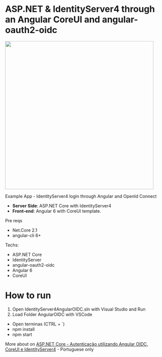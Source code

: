 # ASP.NET & IdentityServer4 through an Angular CoreUI and angular-oauth2-oidc
<img src="https://www.brunobrito.net.br/content/images/2018/07/capa-redes.jpg" width="480" />

Example App - IdentityServer4 login through Angular and OpenId Connect

* **Server Side**: ASP.NET Core with IdentityServer4
* **Front-end**: Angular 6 with CoreUI template.

Pre reqs

* Net.Core 2.1
* angular-cli 6+

Techs:

* ASP.NET Core
* IdentityServer
* angular-oauth2-oidc
* Angular 6
* CoreUI

# How to run

1. Open IdentityServer4AngularOIDC.sln with Visual Studio and Run
2. Load Folder AngularOIDC with VSCode
  * Open terminas (CTRL + \`)
  * npm install
  * npm start


More about on [ASP.NET Core - Autenticação utilizando Angular OIDC, CoreUI e IdentityServer4](https://www.brunobrito.net.br/implicity-angular-oidc-identityserver4/) - Portuguese only
